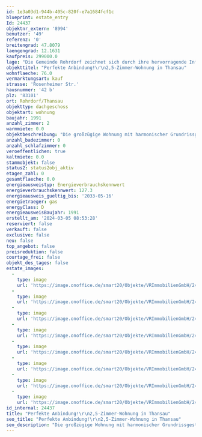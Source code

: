 ```yaml
---
id: 1e3a03d1-944b-405c-820f-e7a1684fcf1c
blueprint: estate_entry
Id: 24437
objektnr_extern: '8994'
benutzer: '49'
referenz: '0'
breitengrad: 47.8079
laengengrad: 12.1631
kaufpreis: 299000.0
lage: "Die Gemeinde Rohrdorf zeichnet sich durch ihre hervorragende Infrastruktur aus. Zahlreiche Einkaufsmöglichkeiten, sowie Ärzte, Apotheker, Banken und Schulen sind bequem in wenigen Minuten erreichbar. Zur Autobahnanschlussstelle Rohrdorf (München-Salzburg-Innsbruck) sowie zur Fußgängerzone in Rosenheim sind es nur ein paar Kilometer. \r\nRohrdorf bietet einen hohen Freizeitwert durch die geographische Lage zwischen Inn und Simssee mit schönen Badeplätzen und zahlreichen Wander- und Radwegen rund um den Simssee."
objekttitel: "Perfekte Anbindung!\r\n2,5-Zimmer-Wohnung in Thansau"
wohnflaeche: 76.0
vermarktungsart: kauf
strasse: 'Rosenheimer Str.'
hausnummer: '42 b'
plz: '83101'
ort: Rohrdorf/Thansau
objekttyp: dachgeschoss
objektart: wohnung
baujahr: 1991
anzahl_zimmer: 2
warmmiete: 0.0
objektbeschreibung: "Die großzügige Wohnung mit harmonischer Grundrissgestaltung befindet sich im Dachgeschoss (2. Stock) eines 1991 erbauten Mehrfamilienhauses.\r\nVom zentralen, geräumigen Flur erreichen Sie das Schlafzimmer, das Kinderzimmer, die Küche, sowie das Bad mit Badewanne und Dusche und das Wohnzimmer.\r\nVom Wohnbereich haben Sie Zugang zum gemütlichen Westbalkon.\r\n\r\nIm Kaufpreis ist bereits ein Tiefgaragenstellplatz enthalten.\r\n\r\nDie vorhandene Einbauküche (ohne Elektrogeräte) verbleibt in der Wohnung.\r\n\r\nGenügend Abstellmöglichkeiten finden Sie außerdem im dazugehörigen großen Kellerraum mit ca. 13 m².\r\n\r\nDie Wohnung wird zum 01.08.2024 frei.\r\n\r\nBei der Bahnlinie auf der Ostseite des Hauses handelt es sich um eine reine Werkbahn.\r\n\r\nDas Hausgeld für die Wohnung und den Tiefgaragenstellplatz beträgt derzeit 312 € monatlich, davon sind ca. 156 € auf einen etwaigen Mieter umlagefähig und 104 € fließen in die Rücklagenbildung."
anzahl_badezimmer: 0
anzahl_schlafzimmer: 0
veroeffentlichen: true
kaltmiete: 0.0
stammobjekt: false
status2: status2obj_aktiv
etagen_zahl: 0
gesamtflaeche: 0.0
energieausweistyp: Energieverbrauchskennwert
energieverbrauchskennwert: 127.3
energieausweis_gueltig_bis: '2033-05-16'
energietraeger: gas
energyClass: D
energieausweisBaujahr: 1991
erstellt_am: '2024-03-05 08:53:28'
reserviert: false
verkauft: false
exclusive: false
neu: false
top_angebot: false
preisreduktion: false
courtage_frei: false
objekt_des_tages: false
estate_images:
  -
    type: image
    url: 'https://image.onoffice.de/smart20/Objekte/VRImmobilienGmbH/24437/_527357.jpg'
  -
    type: image
    url: 'https://image.onoffice.de/smart20/Objekte/VRImmobilienGmbH/24437/d17a36f1-c969-44b3-b2a5-5a672547debe.jpg'
  -
    type: image
    url: 'https://image.onoffice.de/smart20/Objekte/VRImmobilienGmbH/24437/f6141b94-ce0c-4caa-8b1c-30254c118485.jpg'
  -
    type: image
    url: 'https://image.onoffice.de/smart20/Objekte/VRImmobilienGmbH/24437/30cbbb63-6916-40cb-a81d-917861ab3582.jpg'
  -
    type: image
    url: 'https://image.onoffice.de/smart20/Objekte/VRImmobilienGmbH/24437/1a5c8be2-d925-4c21-a53e-d18fe3862b0b.jpg'
  -
    type: image
    url: 'https://image.onoffice.de/smart20/Objekte/VRImmobilienGmbH/24437/6b5204f4-dca1-428a-9dbb-d4d34a5c7d31.jpg'
  -
    type: image
    url: 'https://image.onoffice.de/smart20/Objekte/VRImmobilienGmbH/24437/59d71806-472e-47be-9d0a-8d6f28cccac6.jpg'
  -
    type: image
    url: 'https://image.onoffice.de/smart20/Objekte/VRImmobilienGmbH/24437/_527377.jpg'
id_internal: 24437
title: "Perfekte Anbindung!\r\n2,5-Zimmer-Wohnung in Thansau"
seo_title: "Perfekte Anbindung!\r\n2,5-Zimmer-Wohnung in Thansau"
seo_description: "Die großzügige Wohnung mit harmonischer Grundrissgestaltung befindet sich im Dachgeschoss (2. Stock) eines 1991 erbauten Mehrfamilienhauses.\r\nVom zentralen, g"
---
```


